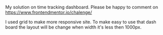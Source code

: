My solution on time tracking dashboard. Please be happy to comment on https://www.frontendmentor.io/chalenge/


I used grid to make more responsive site. To make easy to use that dash board the layout will be change when width it's less then 1000px.